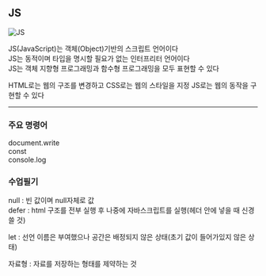 JS
-----
![JS](https://github.com/sdee96/test/assets/155033213/afa9a4bf-1e3b-4307-a19a-2357b7b4ff90)


JS(JavaScript)는 객체(Object)기반의 스크립트 언어이다  
JS는 동적이며 타입을 명시할 필요가 없는 인터프리터 언어이다  
JS는 객체 지향형 프로그래밍과 함수형 프로그래밍을 모두 표현할 수 있다  


HTML로는 웹의 구조를 변경하고 CSS로는 웹의 스타일을 지정 JS로는 웹의 동작을 구현할 수 있다  


------
### 주요 명령어   
document.write  
const  
console.log  






### 수업필기

null : 빈 값이며 null자체로 값   
defer : html 구조를 전부 실행 후 나중에 자바스크립트를 실행(헤더 안에 넣을 때 신경쓸 것)

let : 선언 이름은 부여했으나 공간은 배정되지 않은 상태(초기 값이 들어가있지 않은 상태)  

자료형 : 자료를 저장하는 형태를 제약하는 것  

